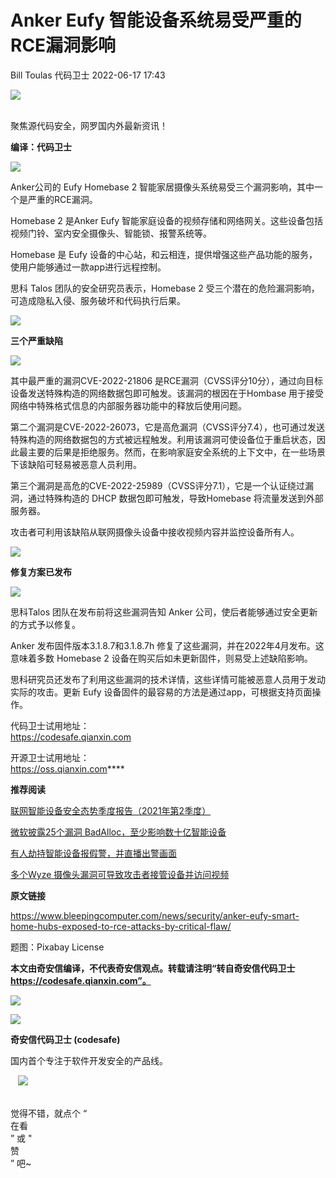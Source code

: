 #  Anker Eufy 智能设备系统易受严重的RCE漏洞影响   
Bill Toulas  代码卫士   2022-06-17 17:43  
  
![](https://mmbiz.qpic.cn/mmbiz_gif/Az5ZsrEic9ot90z9etZLlU7OTaPOdibteeibJMMmbwc29aJlDOmUicibIRoLdcuEQjtHQ2qjVtZBt0M5eVbYoQzlHiaw/640?wx_fmt=gif "")  
  
   
聚焦源代码安全，网罗国内外最新资讯！  
  
**编译：代码卫士**  
  
![](https://mmbiz.qpic.cn/mmbiz_png/oBANLWYScMRAVDPHJ7M6kljtWC53nXsxFSUORBBuUtbhq53ibjE2c8z1NzWaiaRKZrK0pahtib0YzibCMwMmVnUCvw/640?wx_fmt=png "")  
  
Anker公司的 Eufy Homebase 2 智能家居摄像头系统易受三个漏洞影响，其中一个是严重的RCE漏洞。  
  
  
  
Homebase 2 是Anker Eufy 智能家庭设备的视频存储和网络网关。这些设备包括视频门铃、室内安全摄像头、智能锁、报警系统等。  
  
Homebase 是 Eufy 设备的中心站，和云相连，提供增强这些产品功能的服务，使用户能够通过一款app进行远程控制。  
  
思科 Talos 团队的安全研究员表示，Homebase 2 受三个潜在的危险漏洞影响，可造成隐私入侵、服务破坏和代码执行后果。  
  
  
![](https://mmbiz.qpic.cn/mmbiz_gif/oBANLWYScMRAVDPHJ7M6kljtWC53nXsxcoGkFjdqUktU90aTSOP8YOYH0zibcdjowWJAc07wDjuTMRmrSibvELQw/640?wx_fmt=gif "")  
  
**三个严重缺陷**  
  
![](https://mmbiz.qpic.cn/mmbiz_png/oBANLWYScMRAVDPHJ7M6kljtWC53nXsxSicWibaXEsrZIiaQalA7TXgAUKcNUFrVibUGdaqxiaIynRxfxev8IFIPsCw/640?wx_fmt=png "")  
  
  
  
其中最严重的漏洞CVE-2022-21806 是RCE漏洞（CVSS评分10分），通过向目标设备发送特殊构造的网络数据包即可触发。该漏洞的根因在于Hombase 用于接受网络中特殊格式信息的内部服务器功能中的释放后使用问题。  
  
第二个漏洞是CVE-2022-26073，它是高危漏洞（CVSS评分7.4），也可通过发送特殊构造的网络数据包的方式被远程触发。利用该漏洞可使设备位于重启状态，因此最主要的后果是拒绝服务。然而，在影响家庭安全系统的上下文中，在一些场景下该缺陷可轻易被恶意人员利用。  
  
第三个漏洞是高危的CVE-2022-25989（CVSS评分7.1），它是一个认证绕过漏洞，通过特殊构造的 DHCP 数据包即可触发，导致Homebase 将流量发送到外部服务器。  
  
攻击者可利用该缺陷从联网摄像头设备中接收视频内容并监控设备所有人。  
  
  
![](https://mmbiz.qpic.cn/mmbiz_gif/oBANLWYScMRAVDPHJ7M6kljtWC53nXsxcoGkFjdqUktU90aTSOP8YOYH0zibcdjowWJAc07wDjuTMRmrSibvELQw/640?wx_fmt=gif "")  
  
**修复方案已发布**  
  
![](https://mmbiz.qpic.cn/mmbiz_png/oBANLWYScMRAVDPHJ7M6kljtWC53nXsxSicWibaXEsrZIiaQalA7TXgAUKcNUFrVibUGdaqxiaIynRxfxev8IFIPsCw/640?wx_fmt=png "")  
  
  
  
思科Talos 团队在发布前将这些漏洞告知 Anker 公司，使后者能够通过安全更新的方式予以修复。  
  
Anker 发布固件版本3.1.8.7和3.1.8.7h 修复了这些漏洞，并在2022年4月发布。这意味着多数 Homebase 2 设备在购买后如未更新固件，则易受上述缺陷影响。  
  
思科研究员还发布了利用这些漏洞的技术详情，这些详情可能被恶意人员用于发动实际的攻击。更新 Eufy 设备固件的最容易的方法是通过app，可根据支持页面操作。  
  
  
  
代码卫士试用地址：  
https://codesafe.qianxin.com  
  
开源卫士试用地址：  
https://oss.qianxin.com****  
  
  
  
  
  
  
  
**推荐阅读**  
  
[联网智能设备安全态势季度报告（2021年第2季度）](http://mp.weixin.qq.com/s?__biz=MzI2NTg4OTc5Nw==&mid=2247508375&idx=2&sn=f5baf37d1e44f891512723bf698862da&chksm=ea9490fddde319eb4ebcf81508e95c8b154da9b3f2214588db82323933ba73c46b7be917ac88&scene=21#wechat_redirect)  
  
  
[微软披露25个漏洞 BadAlloc，至少影响数十亿智能设备](http://mp.weixin.qq.com/s?__biz=MzI2NTg4OTc5Nw==&mid=2247503961&idx=2&sn=14789bab04df9c158f85e6ee34ae12fc&chksm=ea94e133dde36825c2acad70510b59eee95978d739f017526355ca9713084b85dfd20dbff19c&scene=21#wechat_redirect)  
  
  
[有人劫持智能设备报假警，并直播出警画面](http://mp.weixin.qq.com/s?__biz=MzI2NTg4OTc5Nw==&mid=2247499872&idx=5&sn=07590eedb2f8b4d829854bd75f5d7d6d&chksm=ea94f10adde3781cbafe183c9eb86b15192bc7c0089d9d389e35365475c17bab2fd5af9ebbef&scene=21#wechat_redirect)  
  
  
[多个Wyze 摄像头漏洞可导致攻击者接管设备并访问视频](http://mp.weixin.qq.com/s?__biz=MzI2NTg4OTc5Nw==&mid=2247511227&idx=4&sn=6f352ab9a489722b06e9f7b65f2f1ebd&chksm=ea949dd1dde314c7f99397ef312b0074bbd05b5067a602260b54dfcdea9b0b7b511b7d4dc228&scene=21#wechat_redirect)  
  
  
  
  
**原文链接**  
  
https://www.bleepingcomputer.com/news/security/anker-eufy-smart-home-hubs-exposed-to-rce-attacks-by-critical-flaw/  
  
  
题图：Pixabay License  
  
  
**本文由奇安信编译，不代表奇安信观点。转载请注明“转自奇安信代码卫士 https://codesafe.qianxin.com”。**  
  
  
  
  
![](https://mmbiz.qpic.cn/mmbiz_jpg/oBANLWYScMSf7nNLWrJL6dkJp7RB8Kl4zxU9ibnQjuvo4VoZ5ic9Q91K3WshWzqEybcroVEOQpgYfx1uYgwJhlFQ/640?wx_fmt=jpeg "")  
  
![](https://mmbiz.qpic.cn/mmbiz_jpg/oBANLWYScMSN5sfviaCuvYQccJZlrr64sRlvcbdWjDic9mPQ8mBBFDCKP6VibiaNE1kDVuoIOiaIVRoTjSsSftGC8gw/640?wx_fmt=jpeg "")  
  
**奇安信代码卫士 (codesafe)**  
  
国内首个专注于软件开发安全的产品线。  
  
   ![](https://mmbiz.qpic.cn/mmbiz_gif/oBANLWYScMQ5iciaeKS21icDIWSVd0M9zEhicFK0rbCJOrgpc09iaH6nvqvsIdckDfxH2K4tu9CvPJgSf7XhGHJwVyQ/640?wx_fmt=gif "")  
  
   
觉得不错，就点个 “  
在看  
” 或 "  
赞  
” 吧~  
